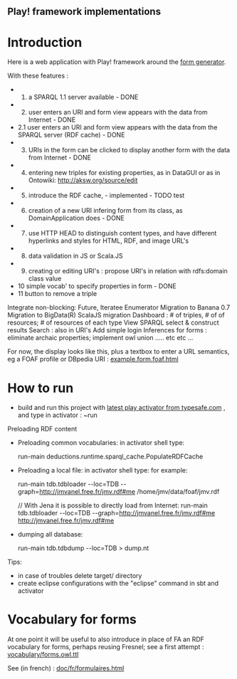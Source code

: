 Play! framework implementations
---

# Introduction
Here is a web application with Play! framework around the [form generator](../forms/README.md).

With these features :

- 1. a SPARQL 1.1 server available - DONE
- 2. user enters an URI and form view appears with the data from Internet - DONE
- 2.1 user enters an URI and form view appears with the data from the SPARQL server (RDF cache) - DONE
- 3. URIs in the form can be clicked to display another form with the data from Internet - DONE
- 4. entering new triples for existing properties, as in DataGUI or as in Ontowiki: http://aksw.org/source/edit
- 5. introduce the RDF cache, - implemented - TODO test
- 6. creation of a new URI infering form from its class, as DomainApplication does - DONE
- 7. use HTTP HEAD to distinguish content types, and have different hyperlinks and styles for HTML, RDF, and image URL's
- 8. data validation in JS or Scala.JS
- 9. creating or editing URI's : propose URI's in relation with rdfs:domain class value
- 10 simple vocab' to specify properties in form - DONE
- 11 button to remove a triple

Integrate non-blocking: Future, Iteratee Enumerator
Migration to Banana 0.7 
Migration to BigData(R)
ScalaJS migration 
Dashboard : # of triples, # of of resources; # of resources of each type
View SPARQL select & construct results
Search : also in URI's
Add simple login 
Inferences for forms : eliminate archaic properties; implement owl union
..... etc etc ...

For now, the display looks like this, 
plus a textbox to enter a URL semantics, eg a FOAF profile or DBpedia URI : 
[example.form.foaf.html](http://htmlpreview.github.io/?https://github.com/jmvanel/semantic_forms/blob/master/scala/forms/example.form.foaf.html)

# How to run

- build and run this project with [latest play activator from typesafe.com](http://typesafe.com/platform/getstarted) , and type in activator : ~run

Preloading RDF content

- Preloading common vocabularies: in activator shell type:

	run-main deductions.runtime.sparql_cache.PopulateRDFCache
- Preloading a local file: in activator shell type: for example:

	run-main tdb.tdbloader --loc=TDB --graph=http://jmvanel.free.fr/jmv.rdf#me /home/jmv/data/foaf/jmv.rdf

	// With Jena it is possible to directly load from Internet:
	run-main tdb.tdbloader --loc=TDB --graph=http://jmvanel.free.fr/jmv.rdf#me http://jmvanel.free.fr/jmv.rdf#me 

- dumping all database:

	run-main tdb.tdbdump   --loc=TDB > dump.nt

Tips:

- in case of troubles delete target/ directory
- create eclipse configurations with the "eclipse" command in sbt and activator

# Vocabulary for forms
At one point it will be useful to also introduce in place of FA an RDF vocabulary for forms, perhaps reusing Fresnel;
see a first attempt :
[vocabulary/forms.owl.ttl](../../vocabulary/forms.owl.ttl)

See (in french) :
[doc/fr/formulaires.html](http://htmlpreview.github.io/?https://github.com/jmvanel/semantic_forms/blob/master/doc/fr/formulaires.html)

